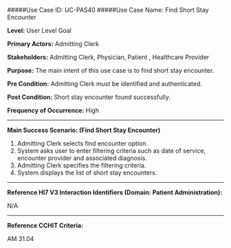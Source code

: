 #####Use Case ID: UC-PAS40
#####Use Case Name: Find Short Stay Encounter

**Level:**                     User Level Goal

**Primary Actors:**            Admitting Clerk

**Stakeholders:**              Admitting Clerk, Physician, Patient , Healthcare Provider

**Purpose:**                   The main intent of this use case is to find short stay encounter.

**Pre Condition:**             Admitting Clerk must be identified and authenticated.

**Post Condition:**            Short stay encounter found successfully.

**Frequency of Occurrence:**   High
__________________________________________________________
**Main Success Scenario: (Find Short Stay Encounter)**

1. Admitting Clerk selects find encounter option.
2. System asks user to enter filtering criteria such as date of service, encounter provider and associated diagnosis.
3. Admitting Clerk specifies the filtering criteria.
5. System displays the list of short stay encounters.
________________________________________________________________________
**Reference Hl7 V3 Interaction Identifiers (Domain: Patient Administration):**

N/A
_______________________________________________________________
**Reference CCHIT Criteria:**

AM 31.04




